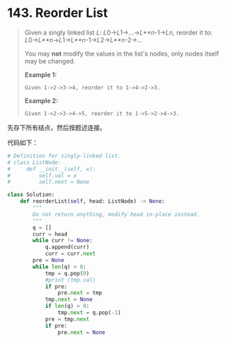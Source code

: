 # 143. Reorder List

> Given a singly linked list *L*: *L*0→*L*1→…→*L**n*-1→*L*n,
> reorder it to: *L*0→*L**n*→*L*1→*L**n*-1→*L*2→*L**n*-2→…
>
> You may **not** modify the values in the list's nodes, only nodes itself may be changed.
>
> **Example 1:**
>
> ```
> Given 1->2->3->4, reorder it to 1->4->2->3.
> ```
>
> **Example 2:**
>
> ```
> Given 1->2->3->4->5, reorder it to 1->5->2->4->3.
> ```

先存下所有结点，然后按题述连接。

代码如下：

```python
# Definition for singly-linked list.
# class ListNode:
#     def __init__(self, x):
#         self.val = x
#         self.next = None

class Solution:
    def reorderList(self, head: ListNode) -> None:
        """
        Do not return anything, modify head in-place instead.
        """
        q = []
        curr = head
        while curr != None:
            q.append(curr)
            curr = curr.next
        pre = None
        while len(q) > 0:
            tmp = q.pop(0)
            #print (tmp.val)
            if pre:
                pre.next = tmp
            tmp.next = None
            if len(q) > 0:
                tmp.next = q.pop(-1)
            pre = tmp.next
            if pre:
                pre.next = None
```

